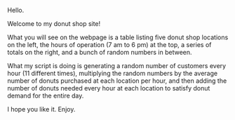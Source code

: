 Hello.

Welcome to my donut shop site!

What you will see on the webpage is a table listing five donut shop locations on the left, the hours of operation (7 am to 6 pm) at the top, a series of totals on the right, and a bunch of random numbers in between.

What my script is doing is generating a random number of customers every hour (11 different times), multiplying the random numbers by the average number of donuts purchased at each location per hour, and then adding the number of donuts needed every hour at each location to satisfy donut demand for the entire day.

I hope you like it. Enjoy.
